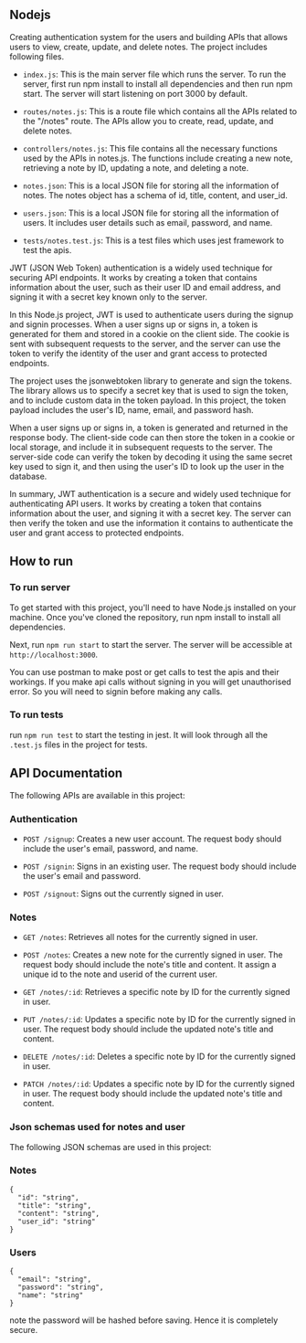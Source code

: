 ## Nodejs
Creating authentication system for the users and building APIs that allows users to view, create, update, and delete notes. 
The project includes following files.

- `index.js`: This is the main server file which runs the server. To run the server, first run npm install to install all dependencies and then run npm start. The server will start listening on port 3000 by default.

- `routes/notes.js`: This is a route file which contains all the APIs related to the "/notes" route. The APIs allow you to create, read, update, and delete notes.

- `controllers/notes.js`: This file contains all the necessary functions used by the APIs in notes.js. The functions include creating a new note, retrieving a note by ID, updating a note, and deleting a note.

- `notes.json`: This is a local JSON file for storing all the information of notes. The notes object has a schema of id, title, content, and user_id.

- `users.json`: This is a local JSON file for storing all the information of users. It includes user details such as email, password, and name.

- `tests/notes.test.js`: This is a test files which uses jest framework to test the apis.

JWT (JSON Web Token) authentication is a widely used technique for securing API endpoints. It works by creating a token that contains information about the user, such as their user ID and email address, and signing it with a secret key known only to the server.

In this Node.js project, JWT is used to authenticate users during the signup and signin processes. When a user signs up or signs in, a token is generated for them and stored in a cookie on the client side. The cookie is sent with subsequent requests to the server, and the server can use the token to verify the identity of the user and grant access to protected endpoints.

The project uses the jsonwebtoken library to generate and sign the tokens. The library allows us to specify a secret key that is used to sign the token, and to include custom data in the token payload. In this project, the token payload includes the user's ID, name, email, and password hash.

When a user signs up or signs in, a token is generated and returned in the response body. The client-side code can then store the token in a cookie or local storage, and include it in subsequent requests to the server. The server-side code can verify the token by decoding it using the same secret key used to sign it, and then using the user's ID to look up the user in the database.

In summary, JWT authentication is a secure and widely used technique for authenticating API users. It works by creating a token that contains information about the user, and signing it with a secret key. The server can then verify the token and use the information it contains to authenticate the user and grant access to protected endpoints.


## How to run

### To run server
To get started with this project, you'll need to have Node.js installed on your machine. Once you've cloned the repository, run npm install to install all dependencies.

Next, run `npm run start` to start the server. The server will be accessible at `http://localhost:3000`. 

You can use postman to make post or get calls to test the apis and their workings. If you make api calls without signing in you will get unauthorised error. So you will need to signin before making any calls.

### To run tests
run `npm run test` to start the testing in jest. It will look through all the `.test.js` files in the project for tests. 

## API Documentation
The following APIs are available in this project:

### Authentication
- `POST /signup`: Creates a new user account. The request body should include the user's email, password, and name.

- `POST /signin`: Signs in an existing user. The request body should include the user's email and password.

- `POST /signout`: Signs out the currently signed in user.

### Notes
- `GET /notes`: Retrieves all notes for the currently signed in user.

- `POST /notes`: Creates a new note for the currently signed in user. The request body should include the note's title and content. It assign a unique id to the note and userid of the current user.

- `GET /notes/:id`: Retrieves a specific note by ID for the currently signed in user.

- `PUT /notes/:id`: Updates a specific note by ID for the currently signed in user. The request body should include the updated note's title and content.

- `DELETE /notes/:id`: Deletes a specific note by ID for the currently signed in user.

- `PATCH /notes/:id`: Updates a specific note by ID for the currently signed in user. The request body should include the updated note's title and content.


### Json schemas used for notes and user
The following JSON schemas are used in this project:

### Notes
```
{
  "id": "string",
  "title": "string",
  "content": "string",
  "user_id": "string"
}
```

### Users
```
{
  "email": "string",
  "password": "string", 
  "name": "string"
}
```
note the password will be hashed before saving. Hence it is completely secure.
